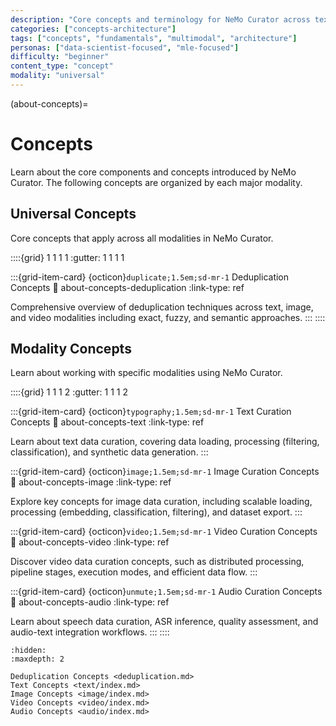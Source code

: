 ```yaml
---
description: "Core concepts and terminology for NeMo Curator across text, image, and video data curation modalities"
categories: ["concepts-architecture"]
tags: ["concepts", "fundamentals", "multimodal", "architecture"]
personas: ["data-scientist-focused", "mle-focused"]
difficulty: "beginner"
content_type: "concept"
modality: "universal"
---
```


(about-concepts)=
# Concepts

Learn about the core components and concepts introduced by NeMo Curator. The following concepts are organized by each major modality.

## Universal Concepts

Core concepts that apply across all modalities in NeMo Curator.

::::{grid} 1 1 1 1
:gutter: 1 1 1 1

:::{grid-item-card} {octicon}`duplicate;1.5em;sd-mr-1` Deduplication Concepts
:link: about-concepts-deduplication
:link-type: ref

Comprehensive overview of deduplication techniques across text, image, and video modalities including exact, fuzzy, and semantic approaches.
:::
::::

## Modality Concepts

Learn about working with specific modalities using NeMo Curator.

::::{grid} 1 1 1 2
:gutter: 1 1 1 2

:::{grid-item-card} {octicon}`typography;1.5em;sd-mr-1` Text Curation Concepts
:link: about-concepts-text
:link-type: ref

Learn about text data curation, covering data loading, processing (filtering, classification), and synthetic data generation.
:::

:::{grid-item-card} {octicon}`image;1.5em;sd-mr-1` Image Curation Concepts
:link: about-concepts-image
:link-type: ref

Explore key concepts for image data curation, including scalable loading, processing (embedding, classification, filtering), and dataset export.
:::

:::{grid-item-card} {octicon}`video;1.5em;sd-mr-1` Video Curation Concepts
:link: about-concepts-video
:link-type: ref

Discover video data curation concepts, such as distributed processing, pipeline stages, execution modes, and efficient data flow.
:::

:::{grid-item-card} {octicon}`unmute;1.5em;sd-mr-1` Audio Curation Concepts
:link: about-concepts-audio
:link-type: ref

Learn about speech data curation, ASR inference, quality assessment, and audio-text integration workflows.
:::
::::

```{toctree}
:hidden:
:maxdepth: 2

Deduplication Concepts <deduplication.md>
Text Concepts <text/index.md>
Image Concepts <image/index.md>
Video Concepts <video/index.md>
Audio Concepts <audio/index.md>
```
